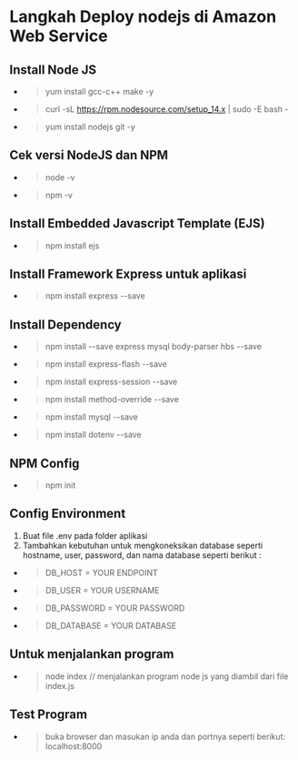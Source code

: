 # Langkah Deploy nodejs di Amazon Web Service
## Install Node JS
* >yum install gcc-c++ make -y
* >curl -sL https://rpm.nodesource.com/setup_14.x | sudo -E bash - 
* >yum install nodejs git -y
## Cek versi NodeJS dan NPM
* >node -v
* >npm -v
## Install Embedded Javascript Template (EJS) 
* >npm install ejs
## Install Framework Express untuk aplikasi
* >npm install express --save
## Install Dependency
* >npm install --save express mysql body-parser hbs --save
* >npm install express-flash --save
* >npm install express-session --save
* >npm install method-override --save
* >npm install mysql --save
* >npm install dotenv --save
## NPM Config
* >npm init
## Config Environment
1. Buat file .env pada folder aplikasi
2. Tambahkan kebutuhan untuk mengkoneksikan database seperti hostname, user, password, dan nama database seperti berikut :
 * >DB_HOST = YOUR ENDPOINT
 * >DB_USER = YOUR USERNAME
 * >DB_PASSWORD = YOUR PASSWORD
 * >DB_DATABASE = YOUR DATABASE
## Untuk menjalankan program
* >node index // menjalankan program node js yang diambil dari file index.js
## Test Program
* >buka browser dan masukan ip anda dan portnya seperti berikut: localhost:8000
